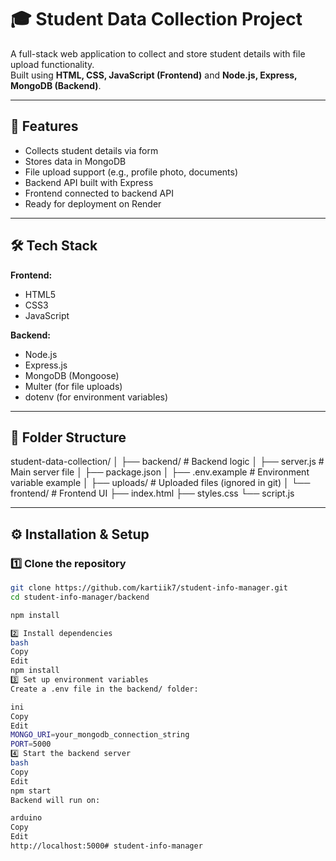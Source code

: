 # 🎓 Student Data Collection Project

A full-stack web application to collect and store student details with file upload functionality.  
Built using **HTML, CSS, JavaScript (Frontend)** and **Node.js, Express, MongoDB (Backend)**.

---

## 🚀 Features
- Collects student details via form
- Stores data in MongoDB
- File upload support (e.g., profile photo, documents)
- Backend API built with Express
- Frontend connected to backend API
- Ready for deployment on Render

---

## 🛠 Tech Stack
**Frontend:**
- HTML5
- CSS3
- JavaScript

**Backend:**
- Node.js
- Express.js
- MongoDB (Mongoose)
- Multer (for file uploads)
- dotenv (for environment variables)

---

## 📂 Folder Structure
student-data-collection/
│
├── backend/ # Backend logic
│ ├── server.js # Main server file
│ ├── package.json
│ ├── .env.example # Environment variable example
│ ├── uploads/ # Uploaded files (ignored in git)
│
└── frontend/ # Frontend UI
├── index.html
├── styles.css
└── script.js


---

## ⚙️ Installation & Setup

### 1️⃣ Clone the repository
```bash
git clone https://github.com/kartiik7/student-info-manager.git
cd student-info-manager/backend

npm install

2️⃣ Install dependencies
bash
Copy
Edit
npm install
3️⃣ Set up environment variables
Create a .env file in the backend/ folder:

ini
Copy
Edit
MONGO_URI=your_mongodb_connection_string
PORT=5000
4️⃣ Start the backend server
bash
Copy
Edit
npm start
Backend will run on:

arduino
Copy
Edit
http://localhost:5000# student-info-manager

